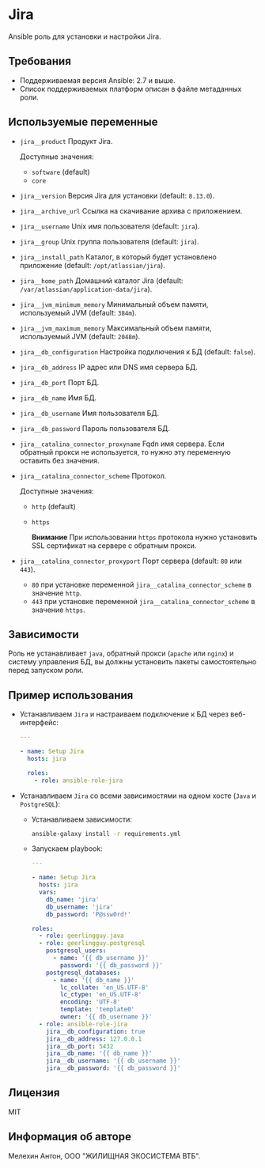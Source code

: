 Jira
====

Ansible роль для установки и настройки Jira.

Требования
----------

- Поддерживаемая версия Ansible: 2.7 и выше.
- Список поддерживаемых платформ описан в файле метаданных роли.

Используемые переменные
-----------------------

- `jira__product` Продукт Jira.

  Доступные значения:
  - `software` (default)
  - `core`

- `jira__version` Версия Jira для установки (default: `8.13.0`).
- `jira__archive_url` Ссылка на скачивание архива с приложением.
- `jira__username` Unix имя пользователя (default: `jira`).
- `jira__group` Unix группа пользователя (default: `jira`).
- `jira__install_path` Каталог, в который будет установлено приложение (default: `/opt/atlassian/jira`).
- `jira__home_path` Домашний каталог Jira (default: `/var/atlassian/application-data/jira`).
- `jira__jvm_minimum_memory` Минимальный объем памяти, используемый JVM (default: `384m`).
- `jira__jvm_maximum_memory` Максимальный объем памяти, используемый JVM (default: `2048m`).
- `jira__db_configuration` Настройка подключения к БД (default: `false`).
- `jira__db_address` IP адрес или DNS имя сервера БД.
- `jira__db_port` Порт БД.
- `jira__db_name` Имя БД.
- `jira__db_username` Имя пользователя БД.
- `jira__db_password` Пароль пользователя БД.
- `jira__catalina_connector_proxyname` Fqdn имя сервера. Если обратный прокси не используется, то нужно эту переменную оставить без значения.
- `jira__catalina_connector_scheme` Протокол.

  Доступные значения:
  - `http` (default)
  - `https`

    **Внимание** При использовании `https` протокола нужно установить SSL сертификат на сервере с обратным прокси.

- `jira__catalina_connector_proxyport` Порт сервера (default: `80` или `443`).
  - `80` при установке переменной `jira__catalina_connector_scheme` в значение `http`.
  - `443` при установке переменной `jira__catalina_connector_scheme` в значение `https`.

Зависимости
-----------

Роль не устанавливает `java`, обратный прокси (`apache` или `nginx`) и систему управления БД, вы должны установить пакеты самостоятельно перед запуском роли.

Пример использования
--------------------

- Устанавливаем `Jira` и настраиваем подключение к БД через веб-интерфейс:

  ```yaml
  ---

  - name: Setup Jira
    hosts: jira

    roles:
      - role: ansible-role-jira
  ```

- Устанавливаем `Jira` со всеми зависимостями на одном хосте (`Java` и `PostgreSQL`):

  - Устанавливаем зависимости:

    ```bash
    ansible-galaxy install -r requirements.yml
    ```

  - Запускаем playbook:

    ```yaml
    ---

    - name: Setup Jira
      hosts: jira
      vars:
        db_name: 'jira'
        db_username: 'jira'
        db_password: 'P@ssw0rd!'

    roles:
      - role: geerlingguy.java
      - role: geerlingguy.postgresql
        postgresql_users:
          - name: '{{ db_username }}'
            password: '{{ db_password }}'
        postgresql_databases:
          - name: '{{ db_name }}'
            lc_collate: 'en_US.UTF-8'
            lc_ctype: 'en_US.UTF-8'
            encoding: 'UTF-8'
            template: 'template0'
            owner: '{{ db_username }}'
      - role: ansible-role-jira
        jira__db_configuration: true
        jira__db_address: 127.0.0.1
        jira__db_port: 5432
        jira__db_name: '{{ db_name }}'
        jira__db_username: '{{ db_username }}'
        jira__db_password: '{{ db_password }}'
    ```

Лицензия
--------

MIT

Информация об авторе
--------------------

Мелехин Антон, ООО "ЖИЛИЩНАЯ ЭКОСИСТЕМА ВТБ".
